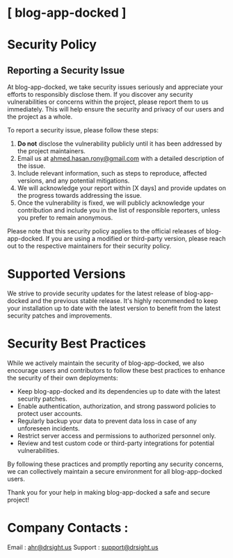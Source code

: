 # [ blog-app-docked ]

# Security Policy

## Reporting a Security Issue

At blog-app-docked, we take security issues seriously and appreciate your efforts to responsibly disclose them. If you discover any security vulnerabilities or concerns within the project, please report them to us immediately. This will help ensure the security and privacy of our users and the project as a whole.

To report a security issue, please follow these steps:

1. **Do not** disclose the vulnerability publicly until it has been addressed by the project maintainers.
2. Email us at [ahmed.hasan.rony@gmail.com](mailto:ahmed.hasan.rony@gmail.com) with a detailed description of the issue.
3. Include relevant information, such as steps to reproduce, affected versions, and any potential mitigations.
4. We will acknowledge your report within [X days] and provide updates on the progress towards addressing the issue.
5. Once the vulnerability is fixed, we will publicly acknowledge your contribution and include you in the list of responsible reporters, unless you prefer to remain anonymous.

Please note that this security policy applies to the official releases of blog-app-docked. If you are using a modified or third-party version, please reach out to the respective maintainers for their security policy.

# Supported Versions

We strive to provide security updates for the latest release of blog-app-docked and the previous stable release. It's highly recommended to keep your installation up to date with the latest version to benefit from the latest security patches and improvements.

# Security Best Practices

While we actively maintain the security of blog-app-docked, we also encourage users and contributors to follow these best practices to enhance the security of their own deployments:

- Keep blog-app-docked and its dependencies up to date with the latest security patches.
- Enable authentication, authorization, and strong password policies to protect user accounts.
- Regularly backup your data to prevent data loss in case of any unforeseen incidents.
- Restrict server access and permissions to authorized personnel only.
- Review and test custom code or third-party integrations for potential vulnerabilities.

By following these practices and promptly reporting any security concerns, we can collectively maintain a secure environment for all blog-app-docked users.

Thank you for your help in making blog-app-docked a safe and secure project!

# Company Contacts : 
Email : [ahr@drsight.us](mailto:ahr@drsight.us)
Support : [support@drsight.us](mailto:support@drsight.us)


